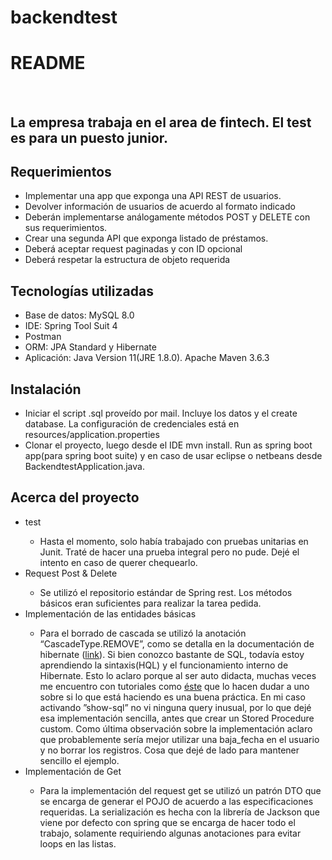 # backendtest


<h1>README</h1>
<br>
<h2>La empresa trabaja en el area de fintech. El test es para un puesto junior.</h2>
<h2>Requerimientos</h2>
  <ul>
    <li>Implementar una app que exponga una API REST de usuarios.</li> 
    <li>Devolver información de usuarios de acuerdo al formato indicado</li>
    <li>Deberán implementarse análogamente métodos POST y DELETE con sus requerimientos. </li>
    <li>Crear una segunda API que exponga listado de préstamos.</li>
    <li>Deberá aceptar request paginadas y con ID opcional</li>
    <li>Deberá respetar la estructura de objeto requerida</li>
  </ul>
	<h2>Tecnologías utilizadas</h2>					
	<ul>
    <li>Base de datos: MySQL 8.0</li>
    <li>IDE: Spring Tool Suit 4</li>
    <li>Postman</li>
    <li>ORM: JPA Standard y Hibernate</li>
    <li>Aplicación: Java Version 11(JRE 1.8.0). Apache Maven 3.6.3</li>
  </ul>			
	<h2>Instalación</h2>		
  <ul>
    <li>Iniciar el script .sql proveído por mail. Incluye los datos y el create database. La configuración de credenciales está en resources/application.properties</li>
    <li>Clonar el proyecto, luego desde el IDE mvn install. Run as spring boot app(para spring boot suite) y en caso de usar eclipse o netbeans desde BackendtestApplication.java.</li>    
  </ul>	
  <h2>Acerca del proyecto</h2>
  <ul>
    <li>test</li> 
      <ul>
      <li>Hasta el momento, solo había trabajado con pruebas unitarias en Junit. Traté de hacer una prueba integral pero no pude. Dejé el intento en caso de querer chequearlo.</li>    
      </ul>	
    <li>Request Post & Delete</li> 
      <ul>
      <li>Se utilizó el repositorio estándar de Spring rest. Los métodos básicos eran suficientes para realizar la tarea pedida. </li>    
      </ul>	
    <li>Implementación de las entidades básicas</li>
      <ul>
      <li>Para el borrado de cascada se utilizó la anotación “CascadeType.REMOVE”, como se detalla en la documentación de hibernate (<a href="https://docs.jboss.org/hibernate/entitymanager/3.6/reference/en/html_single/#objectstate-transitive">link</a>). Si bien conozco bastante de SQL, todavía estoy aprendiendo la sintaxis(HQL) y el funcionamiento interno de Hibernate. Esto lo aclaro porque al ser auto didacta, muchas veces me encuentro con tutoriales como <a href="https://thorben-janssen.com/avoid-cascadetype-delete-many-assocations/">éste</a> que lo hacen dudar a uno sobre si lo que está haciendo es una buena práctica. 
	En mi caso activando ”show-sql” no vi ninguna query inusual, por lo que dejé esa implementación sencilla, antes que crear un Stored Procedure custom. 
	Como última observación sobre la implementación aclaro que probablemente sería mejor utilizar una baja_fecha en el usuario y no borrar los registros. Cosa que dejé de lado para mantener sencillo el ejemplo.
</li>    
      </ul>	
    <li>Implementación de Get</li>
      <ul>
      <li>Para la implementación del request get se utilizó un patrón DTO que se encarga de generar el POJO de acuerdo a las especificaciones requeridas. La serialización es hecha con la librería de Jackson que viene por defecto con spring que se encarga de hacer todo el trabajo, solamente requiriendo algunas anotaciones para evitar loops en las listas.</li>    
      </ul>	
    </ul>	
